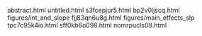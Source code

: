 abstract.html
untitled.html
s3fcepjur5.html
bp2v0ljscq.html
figures/int_and_slope
fjj83qn6u8g.html
figures/main_effects_slp
tpc7c95k4io.html
sff0kb6o098.html
nomrpucls08.html